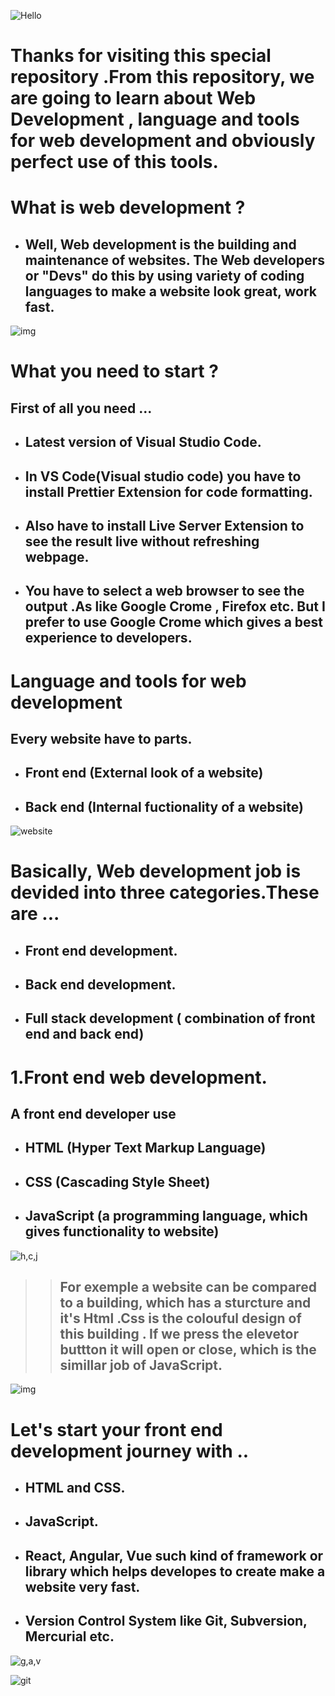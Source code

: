 
![Hello](https://as2.ftcdn.net/v2/jpg/03/03/51/93/1000_F_303519379_lMnc2X6zxkqooDbTMwFfhHjHEYmi6Ywi.jpg)


 # Thanks for visiting this special repository .From this repository, we are going to learn about Web Development , language and tools for web development and obviously perfect use of this tools.

# What is web development ?

- ## Well, Web development is the building and maintenance of websites. The Web developers or "Devs" do this by using variety of coding languages to make a website look great, work fast.

 ![img](https://as2.ftcdn.net/v2/jpg/03/96/66/17/1000_F_396661704_ZHcUqT0xvLtUU4d6yZGFawqi0tYYlyqA.jpg)
#  What you need to start ?
 ## First of all you need ...
 - ## Latest version of  Visual Studio Code.
-  ## In VS Code(Visual studio code) you have to install Prettier Extension for code  formatting.
- ## Also have to install Live Server Extension to see the result live without refreshing webpage.

- ## You have to select a web browser to see the output .As like Google Crome , Firefox etc. But I prefer to use Google Crome which gives a best experience to developers.

# Language and tools for web development

## Every website have to parts.
- ## Front end (External look of a website)
- ## Back end (Internal fuctionality of a website)

![website](https://as1.ftcdn.net/v2/jpg/04/33/49/06/1000_F_433490672_GhwlRU6kbuxqLG50XC0MCg1u98Q1y5A5.jpg)

 #  Basically, Web development job is devided into three categories.These are ...

- ## Front end development.
- ## Back end development.
- ## Full stack development ( combination of front end and back end)

#  1.Front end web development.
## A front end developer use 
- ## HTML (Hyper Text Markup Language)

- ## CSS (Cascading Style Sheet)
- ## JavaScript (a programming language, which gives functionality to website)

![h,c,j](https://as1.ftcdn.net/v2/jpg/03/21/24/30/1000_F_321243084_GstfWflk1eTLlzUdRZ5mjoP5IG1iCc8J.jpg)

>> ## For exemple a website can be compared to a building, which has a sturcture and it's Html .Css is the colouful design of this building . If we press the elevetor buttton it will open or close, which is the simillar job of JavaScript.


![img](https://as2.ftcdn.net/v2/jpg/02/88/51/19/1000_F_288511960_nv9Zb9akr3QrOp20zac2hcVrsTR9BjQp.jpg)

# Let's start your front end development journey  with ..

- ## HTML and CSS.
- ## JavaScript.
- ## React, Angular, Vue such kind of framework or library  which helps developes to create make a website very fast.
- ## Version Control System like Git, Subversion, Mercurial etc.

![g,a,v](https://as1.ftcdn.net/v2/jpg/04/79/36/26/1000_F_479362669_VHF2kFZn8qDmHdE2ok22XwGkRdDHq4Fi.jpg)

![git](https://as2.ftcdn.net/v2/jpg/04/02/38/99/1000_F_402389907_zVwwgtouh48ViwvaAlHMhd3pVxO3STgH.jpg)